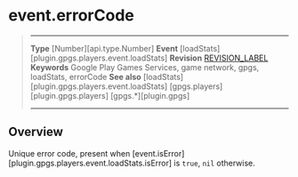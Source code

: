 # event.errorCode

> --------------------- ------------------------------------------------------------------------------------------
> __Type__              [Number][api.type.Number]
> __Event__             [loadStats][plugin.gpgs.players.event.loadStats]
> __Revision__          [REVISION_LABEL](REVISION_URL)
> __Keywords__          Google Play Games Services, game network, gpgs, loadStats, errorCode
> __See also__          [loadStats][plugin.gpgs.players.event.loadStats]
>						[gpgs.players][plugin.gpgs.players]
>                       [gpgs.*][plugin.gpgs]
> --------------------- ------------------------------------------------------------------------------------------

## Overview

Unique error code, present when [event.isError][plugin.gpgs.players.event.loadStats.isError] is `true`, `nil` otherwise.